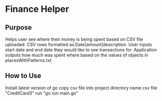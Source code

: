 # Finance Helper

## Purpose
Helps user see where their money is being spent based on CSV file uploaded.
CSV rows formatted as:Date|amount|description.
User inputs start date and end date they would like to see transactions for. Application outputs how much was spent where based on the
values of objects in placesWithPatterns.txt 

## How to Use
Install latest version of go
copy csv file into project directory
name csv file "CreditCard3"
run "go run main.go" 